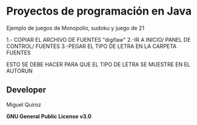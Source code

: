 # Proyectos de programación en Java

Ejemplo de juegos de Monopolio, sudoku y juego de 21


1.- COPIAR EL ARCHIVO DE FUENTES "digifaw"
2.-IR A INICIO/ PANEL DE CONTROL/ FUENTES
3.-PEGAR EL TIPO DE LETRA EN LA CARPETA FUENTES


ESTO SE DEBE HACER PARA QUE EL TIPO DE LETRA SE MUESTRE EN EL AUTORUN

## Developer
Miguel Quiroz

**GNU General Public License v3.0**